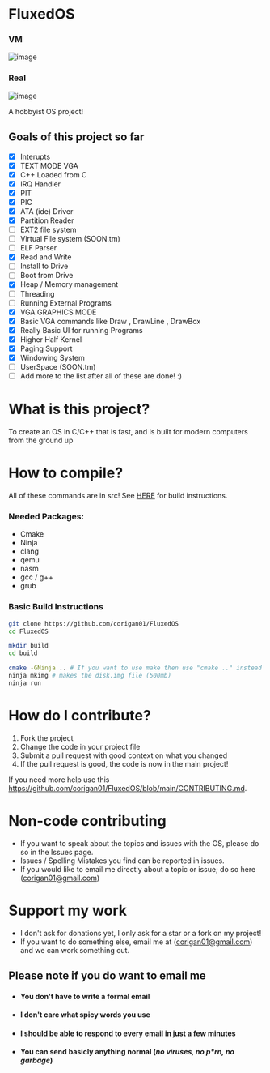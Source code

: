 # FluxedOS
### VM
![image](https://user-images.githubusercontent.com/33582457/154788745-8efef18f-b7c3-4f31-af9c-09347888ad65.png)

### Real
![image](https://user-images.githubusercontent.com/33582457/117327467-3e450d80-ae58-11eb-910c-dcb276328cd3.png)


A hobbyist OS project!

## Goals of this project so far
- [x] Interupts
- [x] TEXT MODE VGA 
- [x] C++ Loaded from C
- [x] IRQ Handler
- [x] PIT
- [x] PIC
- [x] ATA (ide) Driver
- [x] Partition Reader
- [ ] EXT2 file system
- [ ] Virtual File system (SOON.tm)
- [ ] ELF Parser
- [x] Read and Write
- [ ] Install to Drive
- [ ] Boot from Drive
- [X] Heap / Memory management 
- [ ] Threading
- [ ] Running External Programs 
- [X] VGA GRAPHICS MODE
- [X] Basic VGA commands like Draw , DrawLine , DrawBox
- [X] Really Basic UI for running Programs
- [X] Higher Half Kernel
- [X] Paging Support
- [X] Windowing System
- [ ] UserSpace (SOON.tm)
- [ ] Add more to the list after all of these are done! :)

# What is this project?
To create an OS in C/C++ that is fast, and is built for modern computers from the ground up



# How to compile?
All of these commands are in src!
See [HERE](https://github.com/corigan01/FluxedOS/blob/main/src/build/README.md) for build instructions. 

### Needed Packages:
* Cmake
* Ninja
* clang
* qemu
* nasm
* gcc / g++
* grub

### Basic Build Instructions
```bash
git clone https://github.com/corigan01/FluxedOS
cd FluxedOS

mkdir build
cd build

cmake -GNinja .. # If you want to use make then use "cmake .." instead
ninja mkimg # makes the disk.img file (500mb) 
ninja run
```


# How do I contribute?
1. Fork the project
2. Change the code in your project file
3. Submit a pull request with good context on what you changed
4. If the pull request is good, the code is now in the main project!

If you need more help use this https://github.com/corigan01/FluxedOS/blob/main/CONTRIBUTING.md. 

# Non-code contributing
* If you want to speak about the topics and issues with the OS, please do so in the Issues page. 
* Issues / Spelling Mistakes you find can be reported in issues. 
* If you would like to email me directly about a topic or issue; do so here (corigan01@gmail.com)  

# Support my work
* I don't ask for donations yet, I only ask for a star or a fork on my project!
* If you want to do something else, email me at (corigan01@gmail.com) and we can work something out. 

## Please note if you do want to email me
* #### You don't have to write a formal email 
* #### I don't care what spicy words you use 
* #### I should be able to respond to every email in just a few minutes
* #### You can send basicly anything normal (*no viruses, no p\*rn, no garbage*)


